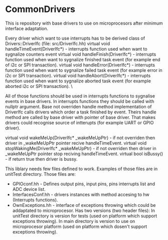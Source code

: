 # CommonDrivers
This is repository with base drivers to use on microprocesors after minimum interface adaptation.

Every driver which want to use interrupts has to be derived class of Drivers::DriverIfc (file: src/DriverIfc.hh)
  virtual void handleTimeEvent(DriverIfc*)
    - interrupts function used when want to sygnalize counters event
  virtual void handleFinish(DriverIfc*)
    - interrupts function used when want to sygnalize finished task event (for example end of i2c or SPI transaction). 
  virtual void handleError(DriverIfc*)
    - interrupts function used when want to sygnalize failed task event (for example error in i2c or SPI transaction). 
  virtual void handleAbort(DriverIfc*)
    - interrupts function used when want to sygnalize aborted task event (for example aborted i2c or SPI transaction). \

All of those functions should be used in interrupts functions to sygnalise events in base drivers.
In interrupts functions they should be called with nullptr argument.
Base not overriden handle method implementation of DriverIfc calls drivers which order a task finished by event.
Theirs handle method are called by base driver with pointer of base driver.
That makes drivers could recognise source of intterupts (for example UART or GPIO driver). 

  virtual void wakeMeUp(DriverIfc* _wakeMeUpPtr) - if not overriden then driver in _wakeMeUpPtr pointer recive handleTimeEvent.
  virtual void stopWakingMe(DriverIfc* _wakeMeUpPtr) - if not overriden then driver in _wakeMeUpPtr pointer stop reciving handleTimeEvent.
  virtual bool isBussy() - if return true then driver is bussy.

This liblary needs few files defined to work.
Examples of those files are in unitTest directory.
Those files are:
- GPIOconf.hh - Defines output pins, input pins, pins interrupts list and ADC device list.
- InterfacesConf.hh - drivers instances with method accesing to hw (Interrupts functions).
- OwnExceptions.hh - interface of exceptions throwing which could be addaptated to microprocesor.
                     Has two versions (two header files):
                     In unitTest directory is version for tests (used on platform which support exceptions throwing).
                     In main directory is version to use on microprocesor platform (used on platform which dosen't support exceptions throwing).